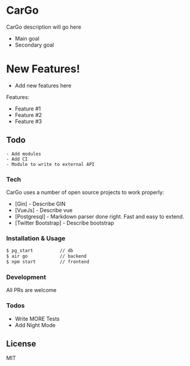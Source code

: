 # CarGo

CarGo description will go here
  - Main goal
  - Secondary goal

# New Features!

  - Add new features here

Features:
  - Feature #1
  - Feature #2
  - Feature #3


## Todo
    - Add modules
    - Add CI
    - Module to write to external API

### Tech

CarGo uses a number of open source projects to work properly:

* [Gin] - Describe GIN
* [VueJs] - Describe vue
* [Postgresql] - Markdown parser done right. Fast and easy to extend.
* [Twitter Bootstrap] - Describe bootstrap

### Installation & Usage

```sh
$ pg_start          // db
$ air go            // backend
$ npm start         // frontend
```

### Development

All PRs are welcome

### Todos

 - Write MORE Tests
 - Add Night Mode

License
----
MIT
